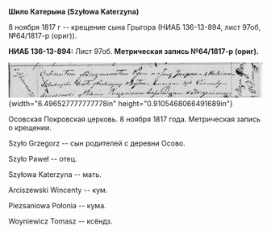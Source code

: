 **Шило Катерына (Szyłowa Katerzyna)**

8 ноября 1817 г -- крещение сына Грыгора (НИАБ 136-13-894, лист 97об,
№64/1817-р (ориг)).

**НИАБ 136-13-894:** Лист 97об. **Метрическая запись №64/1817-р
(ориг).**

![](./media/5dcc551e15e60de31c79271c52e266f9456dcf0b.png){width="6.496527777777778in"
height="0.9105468066491689in"}

Осовская Покровская церковь. 8 ноября 1817 года. Метрическая запись о
крещении.

Szyło Grzegorz -- сын родителей с деревни Осовo.

Szyło Paweł -- отец.

Szyłowa Katerzyna -- мать.

Arciszewski Wincenty -- кум.

Piezsaniowa Połonia -- кума.

Woyniewicz Tomasz -- ксёндз.
